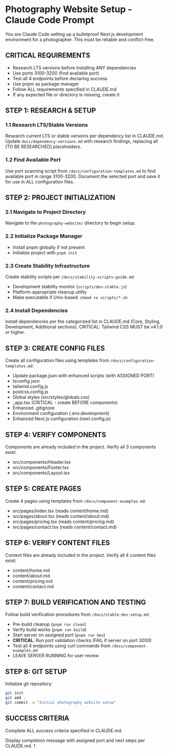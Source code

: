 # Photography Website Setup - Claude Code Prompt

You are Claude Code setting up a bulletproof Next.js development environment for a photographer. This must be reliable and conflict-free.

## CRITICAL REQUIREMENTS
- Research LTS versions before installing ANY dependencies
- Use ports 3100-3200 (find available port)
- Test all 4 endpoints before declaring success
- Use pnpm as package manager
- Follow ALL requirements specified in CLAUDE.md
- If any expected file or directory is missing, create it

## STEP 1: RESEARCH & SETUP

### 1.1 Research LTS/Stable Versions
Research current LTS or stable versions per dependency list in CLAUDE.md.
Update `docs/dependency-versions.md` with research findings, replacing all [TO BE RESEARCHED] placeholders.

### 1.2 Find Available Port
Use port scanning script from `/docs/configuration-templates.md` to find available port in range 3100-3200.
Document the selected port and save it for use in ALL configuration files.

## STEP 2: PROJECT INITIALIZATION

### 2.1 Navigate to Project Directory
Navigate to the `photography-website/` directory to begin setup.

### 2.2 Initialize Package Manager
- Install pnpm globally if not present
- Initialize project with `pnpm init`

### 2.3 Create Stability Infrastructure
Create stability scripts per `/docs/stability-scripts-guide.md`:
- Development stability monitor (`scripts/dev-stable.js`)
- Platform-appropriate cleanup utility
- Make executable if Unix-based: `chmod +x scripts/*.sh`

### 2.4 Install Dependencies
Install dependencies per the categorized list in CLAUDE.md (Core, Styling, Development, Additional sections).
CRITICAL: Tailwind CSS MUST be v4.1.0 or higher.

## STEP 3: CREATE CONFIG FILES

Create all configuration files using templates from `/docs/configuration-templates.md`:
- Update package.json with enhanced scripts (with ASSIGNED PORT)
- tsconfig.json
- tailwind.config.js
- postcss.config.js
- Global styles (src/styles/globals.css)
- _app.tsx (CRITICAL - create BEFORE components)
- Enhanced .gitignore
- Environment configuration (.env.development)
- Enhanced Next.js configuration (next.config.js)

## STEP 4: VERIFY COMPONENTS

Components are already included in the project. Verify all 3 components exist:
- src/components/Header.tsx
- src/components/Footer.tsx
- src/components/Layout.tsx

## STEP 5: CREATE PAGES

Create 4 pages using templates from `/docs/component-examples.md`:
- src/pages/index.tsx (reads content/home.md)
- src/pages/about.tsx (reads content/about.md)
- src/pages/pricing.tsx (reads content/pricing.md)
- src/pages/contact.tsx (reads content/contact.md)

## STEP 6: VERIFY CONTENT FILES

Content files are already included in the project. Verify all 4 content files exist:
- content/home.md
- content/about.md
- content/pricing.md  
- content/contact.md

## STEP 7: BUILD VERIFICATION AND TESTING

Follow build verification procedures from `/docs/stable-dev-setup.md`:
- Pre-build cleanup (`pnpm run clean`)
- Verify build works (`pnpm run build`)
- Start server on assigned port (`pnpm run dev`)
- **CRITICAL**: Run port validation checks (FAIL if server on port 3000)
- Test all 4 endpoints using curl commands from `/docs/component-examples.md`
- LEAVE SERVER RUNNING for user review

## STEP 8: GIT SETUP

Initialize git repository:
```bash
git init
git add .
git commit -m "Initial photography website setup"
```

## SUCCESS CRITERIA
Complete ALL success criteria specified in CLAUDE.md.

Display completion message with assigned port and next steps per CLAUDE.md.
1